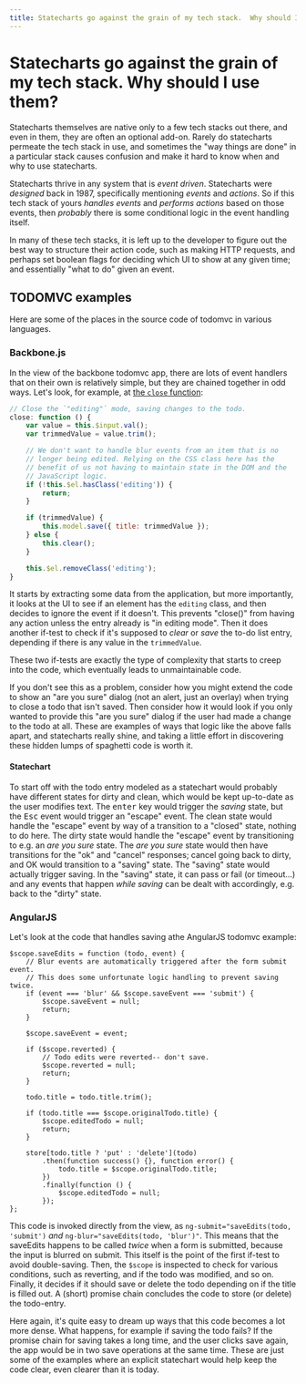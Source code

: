 ```yaml
---
title: Statecharts go against the grain of my tech stack.  Why should I use them?
---
```


# Statecharts go against the grain of my tech stack.  Why should I use them?

Statecharts themselves are native only to a few tech stacks out there, and even in them, they are often an optional add-on.  Rarely do statecharts permeate the tech stack in use, and sometimes the "way things are done" in a particular stack causes confusion and make it hard to know when and why to use statecharts.

Statecharts thrive in any system that is _event driven_.  Statecharts were _designed_ back in 1987, specifically mentioning _events_ and _actions_.  So if this tech stack of yours _handles events_ and _performs actions_ based on those events, then _probably_ there is some conditional logic in the event handling itself.

In many of these tech stacks, it is left up to the developer to figure out the best way to structure their action code, such as making HTTP requests, and perhaps set boolean flags for deciding which UI to show at any given time; and essentially "what to do" given an event.

## TODOMVC examples

Here are some of the places in the source code of todomvc in various languages.

### Backbone.js

In the view of the backbone todomvc app, there are lots of event handlers that on their own is relatively simple, but they are chained together in odd ways.  Let's look, for example, at [the `close` function](https://github.com/tastejs/todomvc/blob/gh-pages/examples/backbone/js/views/todo-view.js#L79-L99):

```js
// Close the `"editing"` mode, saving changes to the todo.
close: function () {
	var value = this.$input.val();
	var trimmedValue = value.trim();

	// We don't want to handle blur events from an item that is no
	// longer being edited. Relying on the CSS class here has the
	// benefit of us not having to maintain state in the DOM and the
	// JavaScript logic.
	if (!this.$el.hasClass('editing')) {
		return;
	}

	if (trimmedValue) {
		this.model.save({ title: trimmedValue });
	} else {
		this.clear();
	}

	this.$el.removeClass('editing');
}
```

It starts by extracting some data from the application, but more importantly, it looks at the UI to see if an element has the `editing` class, and then decides to ignore the event if it doesn't.  This prevents "close()" from having any action unless the entry already is "in editing mode".  Then it does another if-test to check if it's supposed to _clear_ or _save_ the to-do list entry, depending if there is any value in the `trimmedValue`.

These two if-tests are exactly the type of complexity that starts to creep into the code, which eventually leads to unmaintainable code.

If you don't see this as a problem, consider how you might extend the code to show an "are you sure" dialog (not an alert, just an overlay) when trying to close a todo that isn't saved.  Then consider how it would look if you only wanted to provide this "are you sure" dialog if the user had made a change to the todo at all.  These are examples of ways that logic like the above falls apart, and statecharts really shine, and taking a little effort in discovering these hidden lumps of spaghetti code is worth it.

#### Statechart

To start off with the todo entry modeled as a statechart would probably have different states for dirty and clean, which would be kept up-to-date as the user modifies text.  The <kbd>enter</kbd> key would trigger the _saving_ state, but the <kbd>Esc</kbd> event would trigger an "escape" event.  The clean state would handle the "escape" event by way of a transition to a "closed" state, nothing to do here.  The dirty state would handle the "escape" event by transitioning to e.g. an _are you sure_ state.  The _are you sure_ state would then have transitions for the "ok" and "cancel" responses; cancel going back to dirty, and OK would transition to a "saving" state.  The "saving" state would actually trigger saving.  In the "saving" state, it can pass or fail (or timeout...) and any events that happen _while saving_ can be dealt with accordingly, e.g. back to the "dirty" state.

### AngularJS

Let's look at the code that handles saving athe AngularJS todomvc example:

```
$scope.saveEdits = function (todo, event) {
	// Blur events are automatically triggered after the form submit event.
	// This does some unfortunate logic handling to prevent saving twice.
	if (event === 'blur' && $scope.saveEvent === 'submit') {
		$scope.saveEvent = null;
		return;
	}

	$scope.saveEvent = event;

	if ($scope.reverted) {
		// Todo edits were reverted-- don't save.
		$scope.reverted = null;
		return;
	}

	todo.title = todo.title.trim();

	if (todo.title === $scope.originalTodo.title) {
		$scope.editedTodo = null;
		return;
	}

	store[todo.title ? 'put' : 'delete'](todo)
		.then(function success() {}, function error() {
			todo.title = $scope.originalTodo.title;
		})
		.finally(function () {
			$scope.editedTodo = null;
		});
};
```

This code is invoked directly from the view, as `ng-submit="saveEdits(todo, 'submit')` _and_ `ng-blur="saveEdits(todo, 'blur')"`. This means that the saveEdits happens to be called _twice_ when a form is submitted, because the input is blurred on submit.  This itself is the point of the first if-test to avoid double-saving.  Then, the `$scope` is inspected to check for various conditions, such as reverting, and if the todo was modified, and so on.  Finally, it decides if it should save or delete the todo depending on if the title is filled out.  A (short) promise chain concludes the code to store (or delete) the todo-entry.

Here again, it's quite easy to dream up ways that this code becomes a lot more dense.  What happens, for example if saving the todo fails?  If the promise chain for saving takes a long time, and the user clicks save again, the app would be in two save operations at the same time.  These are just some of the examples where an explicit statechart would help keep the code clear, even clearer than it is today.
